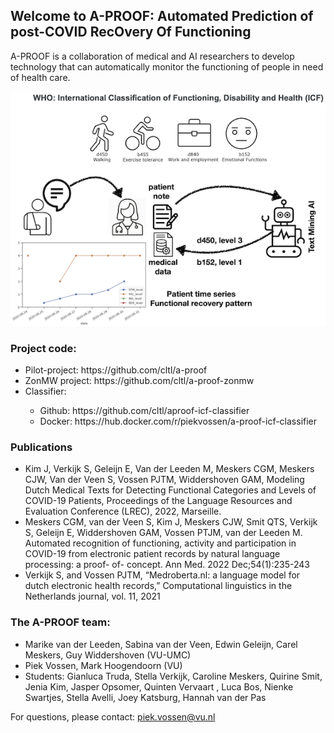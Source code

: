 ## Welcome to A-PROOF: Automated Prediction of post-COVID RecOvery Of Functioning

A-PROOF is a collaboration of medical and AI researchers to develop technology that can automatically monitor the functioning of people in need of health care.

![A-PROOF schema](./images/A-PROOF2.png)

### Project code:

<ul>
    <li> Pilot-project: https://github.com/cltl/a-proof </li>
    <li> ZonMW project: https://github.com/cltl/a-proof-zonmw </li>
    <li> Classifier:</li>
    <ul>
        <li> Github: https://github.com/cltl/aproof-icf-classifier </li>
        <li> Docker: https://hub.docker.com/r/piekvossen/a-proof-icf-classifier </li>
    </ul>
</ul>
    
### Publications

<ul>
    <li> Kim J, Verkijk S, Geleijn E, Van der Leeden M, Meskers CGM, Meskers CJW, Van der Veen S, Vossen PJTM, Widdershoven GAM, Modeling Dutch Medical Texts for Detecting Functional Categories and Levels of COVID-19 Patients, Proceedings of the Language Resources and Evaluation Conference (LREC), 2022, Marseille. </li>
    <li> Meskers CGM, van der Veen S, Kim J, Meskers CJW, Smit QTS, Verkijk S, Geleijn E, Widdershoven GAM, Vossen PTJM, van der Leeden M. Automated recognition of functioning, activity and participation in COVID-19 from electronic patient records by natural language processing: a proof- of- concept. Ann Med. 2022 Dec;54(1):235-243 </li>
    <li> Verkijk S, and Vossen PJTM, “Medroberta.nl: a language model for dutch electronic health records,” Computational linguistics in the Netherlands journal, vol. 11, 2021 </li>
</ul>

### The A-PROOF team:

<ul>
    <li> Marike van der Leeden, Sabina van der Veen, Edwin Geleijn, Carel Meskers, Guy Widdershoven (VU-UMC) </li>
    <li> Piek Vossen, Mark Hoogendoorn (VU) </li>
    <li> Students: Gianluca Truda, Stella Verkijk, Caroline Meskers, Quirine Smit, Jenia Kim, Jasper Opsomer, Quinten Vervaart , Luca Bos, Nienke Swartjes, Stella Avelli, Joey Katsburg, Hannah van der Pas </li>
</ul>

For questions, please contact: piek.vossen@vu.nl
